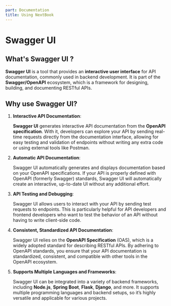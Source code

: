 ```yaml
---
part: Documentation
title: Using NextBook
---
```


# Swagger UI

## What's Swagger UI ?

**Swagger UI** is a tool that provides an **interactive user interface** for API documentation, commonly used in backend development. It is part of the **Swagger/OpenAPI** ecosystem, which is a framework for designing, building, and documenting RESTful APIs.

## Why use Swagger UI?

1. **Interactive API Documentation**:

   **Swagger UI** generates interactive API documentation from the **OpenAPI specification**. With it, developers can explore your API by sending real-time requests directly from the documentation interface, allowing for easy testing and validation of endpoints without writing any extra code or using external tools like Postman.

2. **Automatic API Documentation**:

   Swagger UI automatically generates and displays documentation based on your OpenAPI specifications. If your API is properly defined with OpenAPI (formerly Swagger) standards, Swagger UI will automatically create an interactive, up-to-date UI without any additional effort.

3. **API Testing and Debugging**:

   Swagger UI allows users to interact with your API by sending test requests to endpoints. This is particularly helpful for API developers and frontend developers who want to test the behavior of an API without having to write client-side code.

4. **Consistent, Standardized API Documentation**:

   Swagger UI relies on the **OpenAPI Specification** (OAS), which is a widely adopted standard for describing RESTful APIs. By adhering to OpenAPI standards, you ensure that your API documentation is standardized, consistent, and compatible with other tools in the OpenAPI ecosystem.

5. **Supports Multiple Languages and Frameworks**:

   Swagger UI can be integrated into a variety of backend frameworks, including **Node.js**, **Spring Boot**, **Flask**, **Django**, and more. It supports multiple programming languages and backend setups, so it’s highly versatile and applicable for various projects.